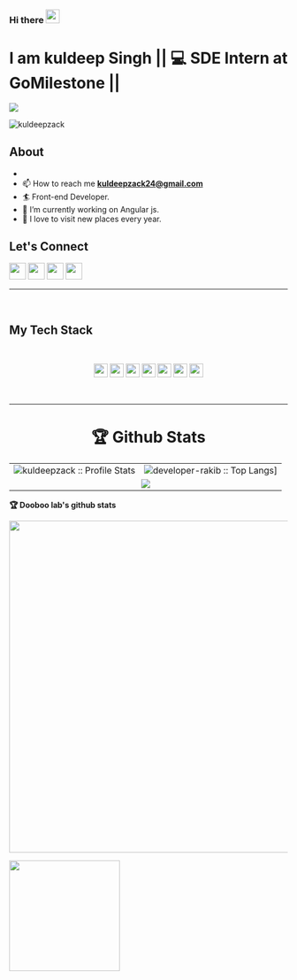 ### Hi there <img src="https://media.giphy.com/media/hvRJCLFzcasrR4ia7z/giphy.gif" width="25px">

# I am kuldeep Singh || 💻 SDE Intern at GoMilestone || 

  <tr>

     
<img src="https://mir-s3-cdn-cf.behance.net/project_modules/max_1200/41810341995087.57bd505fc7b34.gif">
<p align="left"> <img src="https://komarev.com/ghpvc/?username=kuldeepzack&label=Profile%20views&color=0e75b6&style=flat" alt="kuldeepzack" /> </p>
    
  </tr>
  
    
    
  
  



## About
- 
- 📫 How to reach me **kuldeepzack24@gmail.com**
- 🏄‍ Front-end Developer.
- 🔭 I’m currently working on Angular js.
- 🌱 I love to visit new places every year.


## Let's **Connect**

[<img height="30" src="https://img.shields.io/badge/twitter-%231DA1F2.svg?&style=for-the-badge&logo=twitter&logoColor=white" />](https://twitter.com/Kuldeep_zack?s=08)
[<img height="30" src="https://img.shields.io/badge/instagram-%23E4405F.svg?&style=for-the-badge&logo=instagram&logoColor=white" />](https://www.instagram.com/kuldeep_zack/)
[<img height="30" src="https://img.shields.io/badge/gmail-D14836?&style=for-the-badge&logo=gmail&logoColor=white" />](mailto:kuldeepzack24@gmail.com)
[<img height="30" src="https://img.shields.io/badge/linkedin-%230077B5.svg?&style=for-the-badge&logo=linkedin&logoColor=white" />](https://www.linkedin.com/in/kuldeep-singh-690b3919a/)
<br />
<hr />
<br />

## My **Tech** Stack
<br />

<p align="center">
  <img src="https://img.shields.io/badge/React.js-61DAFB?style=for-the-badge&logo=react&logoColor=white" height="25"/>

<img src="https://img.shields.io/badge/HTML5-E34F26?style=for-the-badge&logo=html5&logoColor=white" height="25"/> 
    
<img src="https://img.shields.io/badge/CSS3-1572B6?style=for-the-badge&logo=css3&logoColor=white" height="25"/> 
    
<img src="https://img.shields.io/badge/javascript-F7DF1E.svg?&style=for-the-badge&logo=javascript&logoColor=white" height="25"/> 
<img src= "https://img.shields.io/badge/AngularJS-E23237.svg?&style=for-the-badge&logo=angularjs&logoColor=white" height="25"/> 
<img src= "https://img.shields.io/badge/C++-00599C.svg?&style=for-the-badge&logo=c%2B%2B&logoColor=white" height="25"/> 
<img src= "https://img.shields.io/badge/Postman-FF6C37.svg?&style=for-the-badge&logo=postman&logoColor=white" height="25"/> 
</p>
<br/>
<hr />

<p align="center">
   <table>
   <h1 align="center">🏆 Github Stats</h1>
       <tr>
       <td><img alt="kuldeepzack :: Profile Stats" src="https://github-readme-stats.vercel.app/api?username=kuldeepzack&theme=blue-green&amp;show_icons=true&amp;count_private=true&amp;hide_border=true" /></td>
       <td><img alt="developer-rakib :: Top Langs]" src="https://github-readme-stats.vercel.app/api/top-langs/?username=kuldeepzack&langs_count=14&theme=blue-green&layout=compact&hide=html"> </td>
     </tr>
     <tr>
        <td colspan="2" align="center"><img  align="center" src="https://github-readme-streak-stats.herokuapp.com/?user=kuldeepzack&theme=blue-green&hide_border=true"></td>
     </tr>
   </table>
</p>

[twitter]: https://twitter.com/Kuldeep_zack?s=08
[instagram]: https://www.instagram.com/kuldeep_zack/
[linkedin]: https://www.linkedin.com/in/kuldeep-singh-690b3919a/

<strong>🏆 Dooboo lab's github stats</strong>

<a href="https://stats.hyochan.dev/en/stats/kuldeepzack"><img src="https://stats.hyochan.dev/api/github-stats?login=kuldeepzack" width="600" /></a>

<img align="left" height="200" src="https://4f.to/img/2022/9/18/221645/large.png"  />

